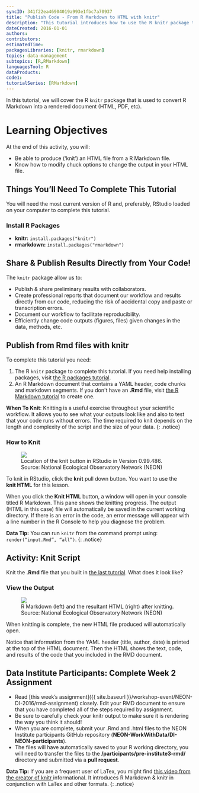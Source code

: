 ```yaml
---
syncID: 341f22ea46904019a993e1fbc7a70937
title: "Publish Code - From R Markdown to HTML with knitr"
description: "This tutorial introduces how to use the R knitr package to publish from R Markdown files to HTML (or other) file format."
dateCreated: 2016-01-01
authors:
contributors:
estimatedTime:
packagesLibraries: [knitr, rmarkdown]
topics: data-management
subtopics: [R,RMarkdown]
languagesTool: R
dataProducts:
code1:
tutorialSeries: [RMarkdown]
---
```


In this tutorial, we will cover the R `knitr` package that is used to convert
R Markdown into a rendered document (HTML, PDF, etc).

<div id="objectives" markdown="1">

# Learning Objectives

At the end of this activity, you will:

* Be able to produce (‘knit’) an HTML file from a R Markdown file.
* Know how to modify chuck options to change the output in your HTML file.

## Things You’ll Need To Complete This Tutorial

You will need the most current version of R and, preferably, RStudio loaded on
your computer to complete this tutorial.

### Install R Packages

* **knitr:** `install.packages("knitr")`
* **rmarkdown:** `install.packages("rmarkdown")`
</div>

## Share & Publish Results Directly from Your Code!

The `knitr` package allow us to:

* Publish & share preliminary results with collaborators.
* Create professional reports that document our workflow and results directly
from our code, reducing the risk of accidental copy and paste or transcription errors.
* Document our workflow to facilitate reproducibility.
* Efficiently change code outputs (figures, files) given changes in the data, methods, etc.

## Publish from Rmd files with knitr

To complete this tutorial you need:

1. The R `knitr` package to complete this tutorial. If you need help installing 
packages, visit
<a href="{{ site.baseurl }}/R/Packages-In-R/" target="_blank"> the R packages tutorial</a>.  
2. An R Markdown document that contains a YAML header, code chunks and markdown
segments. If you don't have an **.Rmd** file, visit
<a href="{{site.baseurl}}/R/RMarkdown/rmd02" target="_blank"> the R Markdown tutorial</a> to create one.

<i class="fa fa-star"></i> **When To Knit**: Knitting is a useful exercise
throughout your scientific workflow. It allows you to see what your outputs
look like and also to test that your code runs without errors.
The time required to knit depends on the length and complexity of the script
and the size of your data.
{: .notice}

### How to Knit

<figure>
	<a href="{{ site.baseurl }}/images/pre-institute-content/pre-institute3-rmd/KnitButton-screenshot.png">
	<img src="{{ site.baseurl }}/images/pre-institute-content/pre-institute3-rmd/KnitButton-screenshot.png"></a>
	<figcaption> Location of the knit button in RStudio in Version 0.99.486.
	Source: National Ecological Observatory Network (NEON)
	</figcaption>
</figure>

To knit in RStudio, click the **knit** pull down button. You want to use the  
**knit HTML** for this lesson.

When you click the **Knit HTML** button, a  window will open in your console 
titled R Markdown. This
pane shows the knitting progress. The output (HTML in this case) file will
automatically be saved in the current working directory. If there is an error
in the code, an error message will appear with a line number in the R Console
to help you diagnose the problem.

<i class="fa fa-star"></i> **Data Tip:** You can run `knitr` from the command prompt
using: `render(“input.Rmd”, “all”)`.
{: .notice}

<div id="challenge" markdown="1">

## Activity: Knit Script

Knit the **.Rmd** file that you built in
<a href="{{site.baseurl}}/R/RMarkdown/rmd02" target="_blank">the last tutorial</a>.
What does it look like?
</div>

### View the Output

<figure>
	<a href="{{ site.baseurl }}/images/pre-institute-content/pre-institute3-rmd/Rmd-screenshot-html.png">
	<img src="{{ site.baseurl }}/images/pre-institute-content/pre-institute3-rmd/Rmd-screenshot-html.png"></a>
	<figcaption> R Markdown (left) and the resultant HTML (right) after knitting.
	Source: National Ecological Observatory Network (NEON)
	</figcaption>
</figure>

When knitting is complete, the new HTML file produced will automatically open.

Notice that information from the YAML header (title, author, date) is printed
at the top of the HTML document. Then the HTML shows the text, code, and
results of the code that you included in the RMD document.

<div id="challenge" markdown="1">

## Data Institute Participants: Complete Week 2 Assignment

* Read [this week’s assignment]({{ site.baseurl }}/workshop-event/NEON-DI-2016/rmd-assignment) closely.
Edit your RMD document to ensure that you have completed all of the steps
required by assignment.
* Be sure to carefully check your knitr output to make sure it is rendering the
way you think it should!
* When you are complete, submit your .Rmd and .html files to the 
NEON Institute participants GitHub repository 
(**NEON-WorkWithData/DI-NEON-participants**). 
* The files will have automatically saved to your R working directory, you will 
need to transfer the files to the **/participants/pre-institute3-rmd/** 
directory and submitted via a **pull request**.

</div>

<i class="fa fa-star"></i> **Data Tip:** If you are a frequent user of LaTex,
you might find
<a href="http://cdn.screenr.com/video/8352c25b-7324-4134-970b-b7c427381adb.mp4" target="_blank">this video from the creator of knitr </a>
informational. It introduces R Markdown & knitr in conjunction with LaTex and
other formats.
{: .notice}

